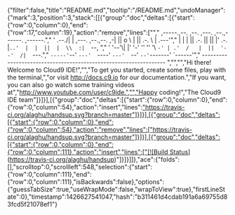 {"filter":false,"title":"README.md","tooltip":"/README.md","undoManager":{"mark":3,"position":3,"stack":[[{"group":"doc","deltas":[{"start":{"row":0,"column":0},"end":{"row":17,"column":19},"action":"remove","lines":["","     ,-----.,--.                  ,--. ,---.   ,--.,------.  ,------.","    '  .--./|  | ,---. ,--.,--. ,-|  || o   \\  |  ||  .-.  \\ |  .---'","    |  |    |  || .-. ||  ||  |' .-. |`..'  |  |  ||  |  \\  :|  `--, ","    '  '--'\\|  |' '-' ''  ''  '\\ `-' | .'  /   |  ||  '--'  /|  `---.","     `-----'`--' `---'  `----'  `---'  `--'    `--'`-------' `------'","    ----------------------------------------------------------------- ","","","Hi there! Welcome to Cloud9 IDE!","","To get you started, create some files, play with the terminal,","or visit http://docs.c9.io for our documentation.","If you want, you can also go watch some training videos at","http://www.youtube.com/user/c9ide.","","Happy coding!","The Cloud9 IDE team"]}]}],[{"group":"doc","deltas":[{"start":{"row":0,"column":0},"end":{"row":0,"column":54},"action":"insert","lines":["https://travis-ci.org/alaghu/handsup.svg?branch=master"]}]}],[{"group":"doc","deltas":[{"start":{"row":0,"column":0},"end":{"row":0,"column":54},"action":"remove","lines":["https://travis-ci.org/alaghu/handsup.svg?branch=master"]}]}],[{"group":"doc","deltas":[{"start":{"row":0,"column":0},"end":{"row":0,"column":111},"action":"insert","lines":["[![Build Status](https://travis-ci.org/alaghu/handsup.svg?branch=master)](https://travis-ci.org/alaghu/handsup)"]}]}]]},"ace":{"folds":[],"scrolltop":0,"scrollleft":548,"selection":{"start":{"row":0,"column":111},"end":{"row":0,"column":111},"isBackwards":false},"options":{"guessTabSize":true,"useWrapMode":false,"wrapToView":true},"firstLineState":0},"timestamp":1426627541047,"hash":"b311461d4cdab191a6a69755d83fcd5f21078ef1"}
